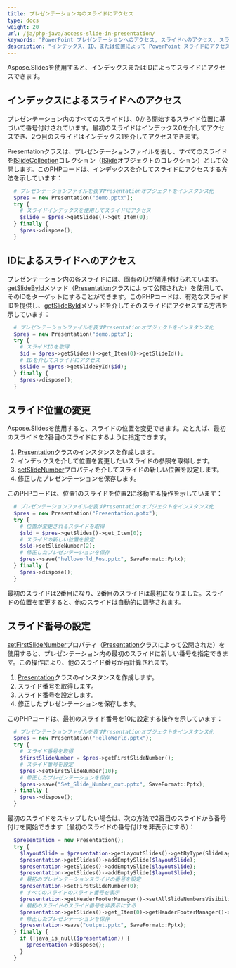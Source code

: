 ```yaml
---
title: プレゼンテーション内のスライドにアクセス
type: docs
weight: 20
url: /ja/php-java/access-slide-in-presentation/
keywords: "PowerPoint プレゼンテーションへのアクセス, スライドへのアクセス, スライドプロパティの編集, スライド位置の変更, スライド番号、インデックス、ID、位置の設定 Java, Aspose.Slides"
description: "インデックス、ID、または位置によって PowerPoint スライドにアクセスします。スライドプロパティを編集します。"
---
```


Aspose.Slidesを使用すると、インデックスまたはIDによってスライドにアクセスできます。

## **インデックスによるスライドへのアクセス**

プレゼンテーション内のすべてのスライドは、0から開始するスライド位置に基づいて番号付けされています。最初のスライドはインデックス0を介してアクセスでき、2つ目のスライドはインデックス1を介してアクセスできます。

Presentationクラスは、プレゼンテーションファイルを表し、すべてのスライドを[ISlideCollection](https://reference.aspose.com/slides/php-java/aspose.slides/islidecollection/)コレクション（[ISlide](https://reference.aspose.com/slides/php-java/aspose.slides/islide/)オブジェクトのコレクション）として公開します。このPHPコードは、インデックスを介してスライドにアクセスする方法を示しています：

```php
  # プレゼンテーションファイルを表すPresentationオブジェクトをインスタンス化
  $pres = new Presentation("demo.pptx");
  try {
    # スライドインデックスを使用してスライドにアクセス
    $slide = $pres->getSlides()->get_Item(0);
  } finally {
    $pres->dispose();
  }
```

## **IDによるスライドへのアクセス**

プレゼンテーション内の各スライドには、固有のIDが関連付けられています。[getSlideById](https://reference.aspose.com/slides/php-java/aspose.slides/presentation/#getSlideById-long-)メソッド（[Presentation](https://reference.aspose.com/slides/php-java/aspose.slides/presentation/)クラスによって公開された）を使用して、そのIDをターゲットにすることができます。このPHPコードは、有効なスライドIDを提供し、[getSlideById](https://reference.aspose.com/slides/php-java/aspose.slides/presentation/#getSlideById-long-)メソッドを介してそのスライドにアクセスする方法を示しています：

```php
  # プレゼンテーションファイルを表すPresentationオブジェクトをインスタンス化
  $pres = new Presentation("demo.pptx");
  try {
    # スライドIDを取得
    $id = $pres->getSlides()->get_Item(0)->getSlideId();
    # IDを介してスライドにアクセス
    $slide = $pres->getSlideById($id);
  } finally {
    $pres->dispose();
  }
```

## **スライド位置の変更**

Aspose.Slidesを使用すると、スライドの位置を変更できます。たとえば、最初のスライドを2番目のスライドにするように指定できます。

1. [Presentation](https://reference.aspose.com/slides/php-java/aspose.slides/presentation/)クラスのインスタンスを作成します。
1. インデックスを介して位置を変更したいスライドの参照を取得します。
1. [setSlideNumber](https://reference.aspose.com/slides/php-java/aspose.slides/islide/#setSlideNumber-int-)プロパティを介してスライドの新しい位置を設定します。
1. 修正したプレゼンテーションを保存します。

このPHPコードは、位置1のスライドを位置2に移動する操作を示しています：

```php
  # プレゼンテーションファイルを表すPresentationオブジェクトをインスタンス化
  $pres = new Presentation("Presentation.pptx");
  try {
    # 位置が変更されるスライドを取得
    $sld = $pres->getSlides()->get_Item(0);
    # スライドの新しい位置を設定
    $sld->setSlideNumber(2);
    # 修正したプレゼンテーションを保存
    $pres->save("helloworld_Pos.pptx", SaveFormat::Pptx);
  } finally {
    $pres->dispose();
  }
```

最初のスライドは2番目になり、2番目のスライドは最初になりました。スライドの位置を変更すると、他のスライドは自動的に調整されます。

## **スライド番号の設定**

[setFirstSlideNumber](https://reference.aspose.com/slides/php-java/aspose.slides/presentation/#setFirstSlideNumber-int-)プロパティ（[Presentation](https://reference.aspose.com/slides/php-java/aspose.slides/presentation/)クラスによって公開された）を使用すると、プレゼンテーション内の最初のスライドに新しい番号を指定できます。この操作により、他のスライド番号が再計算されます。

1. [Presentation](https://reference.aspose.com/slides/php-java/aspose.slides/presentation/)クラスのインスタンスを作成します。
1. スライド番号を取得します。
1. スライド番号を設定します。
1. 修正したプレゼンテーションを保存します。

このPHPコードは、最初のスライド番号を10に設定する操作を示しています：

```php
  # プレゼンテーションファイルを表すPresentationオブジェクトをインスタンス化
  $pres = new Presentation("HelloWorld.pptx");
  try {
    # スライド番号を取得
    $firstSlideNumber = $pres->getFirstSlideNumber();
    # スライド番号を設定
    $pres->setFirstSlideNumber(10);
    # 修正したプレゼンテーションを保存
    $pres->save("Set_Slide_Number_out.pptx", SaveFormat::Pptx);
  } finally {
    $pres->dispose();
  }
```

最初のスライドをスキップしたい場合は、次の方法で2番目のスライドから番号付けを開始できます（最初のスライドの番号付けを非表示にする）：

```php
  $presentation = new Presentation();
  try {
    $layoutSlide = $presentation->getLayoutSlides()->getByType(SlideLayoutType::Blank);
    $presentation->getSlides()->addEmptySlide($layoutSlide);
    $presentation->getSlides()->addEmptySlide($layoutSlide);
    $presentation->getSlides()->addEmptySlide($layoutSlide);
    # 最初のプレゼンテーションスライドの番号を設定
    $presentation->setFirstSlideNumber(0);
    # すべてのスライドのスライド番号を表示
    $presentation->getHeaderFooterManager()->setAllSlideNumbersVisibility(true);
    # 最初のスライドのスライド番号を非表示にする
    $presentation->getSlides()->get_Item(0)->getHeaderFooterManager()->setSlideNumberVisibility(false);
    # 修正したプレゼンテーションを保存
    $presentation->save("output.pptx", SaveFormat::Pptx);
  } finally {
    if (!java_is_null($presentation)) {
      $presentation->dispose();
    }
  }
```